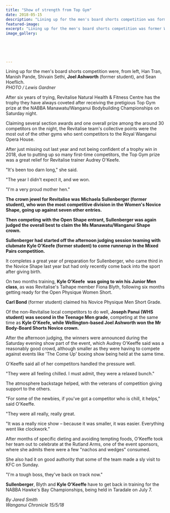 ```yaml
---
title: "Show of strength from Top Gym"
date: 2018-05-15
description: "Lining up for the men's board shorts competition was former WHS student Joel Ashworth (second to right)..."
featured-image: 
excerpt: "Lining up for the men's board shorts competition was former WHS student Joel Ashworth (second to right)."
image_gallery:
    
    
    
    
    
---
```


<p><span>Lining up for the men's board shorts competition were, from left, Han Tran, Manish Pande, Shivain Sethi, <strong>Joel Ashworth</strong> (former student), and Sean Hoeflich.</span><br /><em>PHOTO / Lewis Gardner</em></p>
<p class="element element-paragraph">After six years of trying, Revitalise Natural Health &amp; Fitness Centre has the trophy they have always coveted after receiving the pretigious Top Gym prize at the NABBA Manawatu/Wanganui Bodybuilding Championships on Saturday night.</p>
<p class="element element-paragraph">Claiming several section awards and one overall prize among the around 30 competitors on the night, the Revitalise team's collective points were the most out of the other gyms who sent competitors to the Royal Wanganui Opera House.</p>
<p class="element element-paragraph">After just missing out last year and not being confident of a trophy win in 2018, due to putting up so many first-time competitors, the Top Gym prize was a great relief for Revitalise trainer Audrey O'Keefe.</p>
<p class="element element-paragraph">"It's been too darn long," she said.</p>
<p class="element element-paragraph">"The year I didn't expect it, and we won.</p>
<p class="element element-paragraph">"I'm a very proud mother hen."</p>
<p class="element element-paragraph"><strong>The crown jewel for Revitalise was Michaela Sullenberger (former student), who won the most competitive division in the Women's Novice Shape, going up against seven other entries.</strong></p>
<p class="element element-paragraph"><strong>Then competing with the Open Shape entrant, Sullenberger was again judged the overall best to claim the Ms Manawatu/Wanganui Shape crown.</strong></p>
<p class="element element-paragraph"><strong>Sullenberger had started off the afternoon judging session teaming with clubmate Kyle O'Keefe (former student) to come runnerup in the Mixed Pairs competition.</strong></p>
<p class="element element-paragraph">It completes a great year of preparation for Sullenberger, who came third in the Novice Shape last year but had only recently come back into the sport after giving birth.</p>
<p class="element element-paragraph">On two months training, <strong>Kyle O'Keefe&nbsp;</strong> <strong>was going to win his Junior Men class</strong>, as was Revitalise's Taihape member Fiona Blyth, following six months getting ready for the Open Physique Women Short.</p>
<p class="element element-paragraph"><strong>Carl Bond</strong>&nbsp;(former student) claimed his Novice Physique Men Short Grade.</p>
<p class="element element-paragraph">Of the non-Revitalise local competitors to do well, <strong>Joseph Panui&nbsp;(WHS student)</strong>&nbsp;<strong>was second in the Teenage Men grade</strong>, competing at the same time as <strong>Kyle O'Keefe, while Wellington-based Joel Ashworth won the Mr Body-Board Shorts Novice crown.</strong></p>
<p class="element element-paragraph">After the afternoon judging, the winners were announced during the Saturday evening show part of the event, which Audrey O'Keeffe said was a reasonably good crowd, although smaller as they were having to compete against events like 'The Come Up' boxing show being held at the same time.</p>
<p class="element element-paragraph">O'Keeffe said all of her competitors handled the pressure well.</p>
<p class="element element-paragraph">"They were all feeling chilled. I must admit, they were a relaxed bunch."</p>
<p class="element element-paragraph">The atmosphere backstage helped, with the veterans of competition giving support to the others.</p>
<p class="element element-paragraph">"For some of the newbies, if you've got a competitor who is chill, it helps," said O'Keeffe.</p>
<p class="element element-paragraph">"They were all really, really great.</p>
<p class="element element-paragraph">"It was a really nice show &ndash; because it was smaller, it was easier. Everything went like clockwork."</p>
<p class="element element-paragraph">After months of specific dieting and avoiding tempting foods, O'Keeffe took her team out to celebrate at the Rutland Arms, one of the event sponsors, where she admits there were a few "nachos and wedges" consumed.</p>
<p class="element element-paragraph">She also had it on good authority that some of the team made a sly visit to KFC on Sunday.</p>
<p class="element element-paragraph">"I'm a tough boss, they've back on track now."</p>
<p class="element element-paragraph"><strong>Sullenberger</strong>, Blyth and <strong>Kyle O'Keeffe</strong> have to get back in training for the NABBA Hawke's Bay Championships, being held in Taradale on July 7.</p>
<p class="element element-paragraph"><em>By Jared Smith </em><br /><em>Wanganui Chronicle 15/5/18</em></p>

